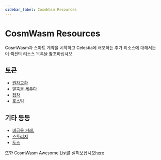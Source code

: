 ```yaml
---
sidebar_label: CosmWasm Resources
---
```


# CosmWasm Resources

CosmWasm과 스마트 계약을 시작하고 Celestia에 배포하는 추가 리소스에 대해서는 이 섹션의 리소스 목록을 참조하십시오.

## 토큰

- [원자교환](https://docs.rs/cw20-atomic-swap/latest/cw20_atomic_swap/)
- [말뚝을 세우다](https://docs.rs/cw20-staking/latest/cw20_staking/)
- [접착](https://docs.rs/cw20-bonding/latest/cw20_bonding/)
- [호스팅](https://docs.rs/cw20-escrow/latest/cw20_escrow/)

## 기타 등등

- [비금융 거래.](https://github.com/CosmWasm/cw-nfts/tree/main/contracts)
- [스토리지](https://crates.io/crates/cosmwasm-storage)
- [도스](https://github.com/DA0-DA0/dao-contracts/tree/main/contracts)

또한 CosmWasm Awesome List를 살펴보십시오[here](https://github.com/InterWasm/cw-awesome/)
